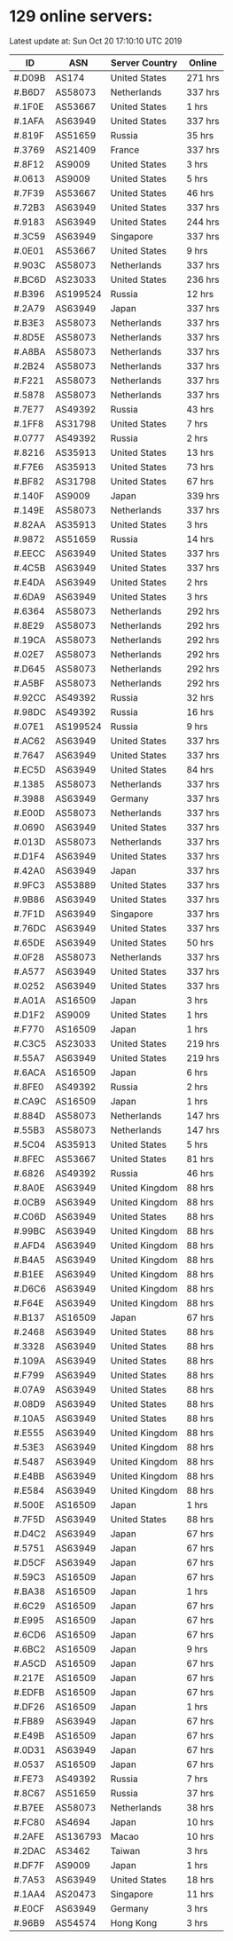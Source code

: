 # 129 online servers:

Latest update at: Sun Oct 20 17:10:10 UTC 2019

| ID | ASN | Server Country | Online |
| -- | --- | -------------- | ------ |
| #.D09B | AS174 | United States | 271 hrs |
| #.B6D7 | AS58073 | Netherlands | 337 hrs |
| #.1F0E | AS53667 | United States | 1 hrs |
| #.1AFA | AS63949 | United States | 337 hrs |
| #.819F | AS51659 | Russia | 35 hrs |
| #.3769 | AS21409 | France | 337 hrs |
| #.8F12 | AS9009 | United States | 3 hrs |
| #.0613 | AS9009 | United States | 5 hrs |
| #.7F39 | AS53667 | United States | 46 hrs |
| #.72B3 | AS63949 | United States | 337 hrs |
| #.9183 | AS63949 | United States | 244 hrs |
| #.3C59 | AS63949 | Singapore | 337 hrs |
| #.0E01 | AS53667 | United States | 9 hrs |
| #.903C | AS58073 | Netherlands | 337 hrs |
| #.BC6D | AS23033 | United States | 236 hrs |
| #.B396 | AS199524 | Russia | 12 hrs |
| #.2A79 | AS63949 | Japan | 337 hrs |
| #.B3E3 | AS58073 | Netherlands | 337 hrs |
| #.8D5E | AS58073 | Netherlands | 337 hrs |
| #.A8BA | AS58073 | Netherlands | 337 hrs |
| #.2B24 | AS58073 | Netherlands | 337 hrs |
| #.F221 | AS58073 | Netherlands | 337 hrs |
| #.5878 | AS58073 | Netherlands | 337 hrs |
| #.7E77 | AS49392 | Russia | 43 hrs |
| #.1FF8 | AS31798 | United States | 7 hrs |
| #.0777 | AS49392 | Russia | 2 hrs |
| #.8216 | AS35913 | United States | 13 hrs |
| #.F7E6 | AS35913 | United States | 73 hrs |
| #.BF82 | AS31798 | United States | 67 hrs |
| #.140F | AS9009 | Japan | 339 hrs |
| #.149E | AS58073 | Netherlands | 337 hrs |
| #.82AA | AS35913 | United States | 3 hrs |
| #.9872 | AS51659 | Russia | 14 hrs |
| #.EECC | AS63949 | United States | 337 hrs |
| #.4C5B | AS63949 | United States | 337 hrs |
| #.E4DA | AS63949 | United States | 2 hrs |
| #.6DA9 | AS63949 | United States | 3 hrs |
| #.6364 | AS58073 | Netherlands | 292 hrs |
| #.8E29 | AS58073 | Netherlands | 292 hrs |
| #.19CA | AS58073 | Netherlands | 292 hrs |
| #.02E7 | AS58073 | Netherlands | 292 hrs |
| #.D645 | AS58073 | Netherlands | 292 hrs |
| #.A5BF | AS58073 | Netherlands | 292 hrs |
| #.92CC | AS49392 | Russia | 32 hrs |
| #.98DC | AS49392 | Russia | 16 hrs |
| #.07E1 | AS199524 | Russia | 9 hrs |
| #.AC62 | AS63949 | United States | 337 hrs |
| #.7647 | AS63949 | United States | 337 hrs |
| #.EC5D | AS63949 | United States | 84 hrs |
| #.1385 | AS58073 | Netherlands | 337 hrs |
| #.3988 | AS63949 | Germany | 337 hrs |
| #.E00D | AS58073 | Netherlands | 337 hrs |
| #.0690 | AS63949 | United States | 337 hrs |
| #.013D | AS58073 | Netherlands | 337 hrs |
| #.D1F4 | AS63949 | United States | 337 hrs |
| #.42A0 | AS63949 | Japan | 337 hrs |
| #.9FC3 | AS53889 | United States | 337 hrs |
| #.9B86 | AS63949 | United States | 337 hrs |
| #.7F1D | AS63949 | Singapore | 337 hrs |
| #.76DC | AS63949 | United States | 337 hrs |
| #.65DE | AS63949 | United States | 50 hrs |
| #.0F28 | AS58073 | Netherlands | 337 hrs |
| #.A577 | AS63949 | United States | 337 hrs |
| #.0252 | AS63949 | United States | 337 hrs |
| #.A01A | AS16509 | Japan | 3 hrs |
| #.D1F2 | AS9009 | United States | 1 hrs |
| #.F770 | AS16509 | Japan | 1 hrs |
| #.C3C5 | AS23033 | United States | 219 hrs |
| #.55A7 | AS63949 | United States | 219 hrs |
| #.6ACA | AS16509 | Japan | 6 hrs |
| #.8FE0 | AS49392 | Russia | 2 hrs |
| #.CA9C | AS16509 | Japan | 1 hrs |
| #.884D | AS58073 | Netherlands | 147 hrs |
| #.55B3 | AS58073 | Netherlands | 147 hrs |
| #.5C04 | AS35913 | United States | 5 hrs |
| #.8FEC | AS53667 | United States | 81 hrs |
| #.6826 | AS49392 | Russia | 46 hrs |
| #.8A0E | AS63949 | United Kingdom | 88 hrs |
| #.0CB9 | AS63949 | United Kingdom | 88 hrs |
| #.C06D | AS63949 | United States | 88 hrs |
| #.99BC | AS63949 | United Kingdom | 88 hrs |
| #.AFD4 | AS63949 | United Kingdom | 88 hrs |
| #.B4A5 | AS63949 | United Kingdom | 88 hrs |
| #.B1EE | AS63949 | United Kingdom | 88 hrs |
| #.D6C6 | AS63949 | United Kingdom | 88 hrs |
| #.F64E | AS63949 | United Kingdom | 88 hrs |
| #.B137 | AS16509 | Japan | 67 hrs |
| #.2468 | AS63949 | United States | 88 hrs |
| #.3328 | AS63949 | United States | 88 hrs |
| #.109A | AS63949 | United States | 88 hrs |
| #.F799 | AS63949 | United States | 88 hrs |
| #.07A9 | AS63949 | United States | 88 hrs |
| #.08D9 | AS63949 | United States | 88 hrs |
| #.10A5 | AS63949 | United States | 88 hrs |
| #.E555 | AS63949 | United Kingdom | 88 hrs |
| #.53E3 | AS63949 | United Kingdom | 88 hrs |
| #.5487 | AS63949 | United Kingdom | 88 hrs |
| #.E4BB | AS63949 | United Kingdom | 88 hrs |
| #.E584 | AS63949 | United Kingdom | 88 hrs |
| #.500E | AS16509 | Japan | 1 hrs |
| #.7F5D | AS63949 | United States | 88 hrs |
| #.D4C2 | AS63949 | Japan | 67 hrs |
| #.5751 | AS63949 | Japan | 67 hrs |
| #.D5CF | AS63949 | Japan | 67 hrs |
| #.59C3 | AS16509 | Japan | 67 hrs |
| #.BA38 | AS16509 | Japan | 1 hrs |
| #.6C29 | AS16509 | Japan | 67 hrs |
| #.E995 | AS16509 | Japan | 67 hrs |
| #.6CD6 | AS16509 | Japan | 67 hrs |
| #.6BC2 | AS16509 | Japan | 9 hrs |
| #.A5CD | AS16509 | Japan | 67 hrs |
| #.217E | AS16509 | Japan | 67 hrs |
| #.EDFB | AS16509 | Japan | 67 hrs |
| #.DF26 | AS16509 | Japan | 1 hrs |
| #.FB89 | AS63949 | Japan | 67 hrs |
| #.E49B | AS16509 | Japan | 67 hrs |
| #.0D31 | AS63949 | Japan | 67 hrs |
| #.0537 | AS16509 | Japan | 67 hrs |
| #.FE73 | AS49392 | Russia | 7 hrs |
| #.8C67 | AS51659 | Russia | 37 hrs |
| #.B7EE | AS58073 | Netherlands | 38 hrs |
| #.FC80 | AS4694 | Japan | 10 hrs |
| #.2AFE | AS136793 | Macao | 10 hrs |
| #.2DAC | AS3462 | Taiwan | 3 hrs |
| #.DF7F | AS9009 | Japan | 1 hrs |
| #.7A53 | AS63949 | United States | 18 hrs |
| #.1AA4 | AS20473 | Singapore | 11 hrs |
| #.E0CF | AS63949 | Germany | 3 hrs |
| #.96B9 | AS54574 | Hong Kong | 3 hrs |


